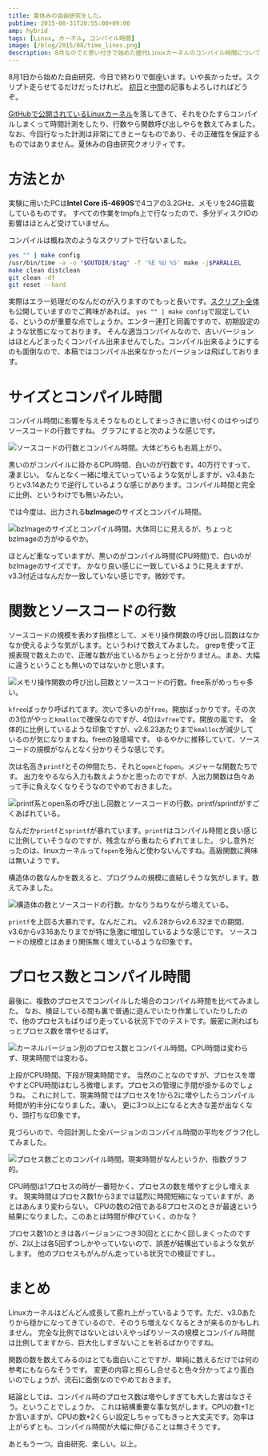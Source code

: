 ```yaml
---
title: 夏休みの自由研究をした。
pubtime: 2015-08-31T20:55:00+09:00
amp: hybrid
tags: [Linux, カーネル, コンパイル時間]
image: [/blog/2015/08/time_lines.png]
description: 8月なのでと思い付きで始めた歴代Linuxカーネルのコンパイル時間についての夏休みの自由研究がついに終わりました。最終の結果報告です。
---
```


8月1日から始めた自由研究、今日で終わりで御座います。いや長かったぜ。スクリプト走らせてるだけだったけれど。
[初日](/blog/2015/08/summer-research-first-day)と[中間](/blog/2015/08/summer-research-16days)の記事もよろしければどうぞ。

[GitHubで公開されているLinuxカーネル](https://github.com/torvalds/linux)を落してきて、それをひたすらコンパイルしまくって時間計測をしたり、行数やら関数呼び出しやらを数えてみました。
なお、今回行なった計測は非常にてきとーなものであり、その正確性を保証するものではありません。夏休みの自由研究クオリティです。

# 方法とか
実験に用いたPCは**Intel Core i5-4690S**で4コアの3.2GHz、メモリを24G搭載しているものです。
すべての作業をtmpfs上で行なったので、多分ディスクIOの影響はほとんど受けていません。

コンパイルは概ね次のようなスクリプトで行ないました。
``` bash
yes "" | make config
/usr/bin/time -a -o "$OUTDIR/$tag" -f '%E %U %S' make -j$PARALLEL
make clean distclean
git clean -df
git reset --hard
```
実際はエラー処理だのなんだのが入りますのでもっと長いです。[スクリプト全体](/blog/2015/08/summer-research.sh)も公開していますのでご興味があれば。
`yes "" | make config`で設定している、というのが重要な点でしょうか。エンター連打と同義ですので、初期設定のような状態になっております。
そんな適当コンパイルなので、古いバージョンはほとんどまったくコンパイル出来ませんでした。コンパイル出来るようにするのも面倒なので、本稿ではコンパイル出来なかったバージョンは飛ばしております。

# サイズとコンパイル時間
コンパイル時間に影響を与えそうなものとしてまっさきに思い付くのはやっぱりソースコードの行数ですね。
グラフにすると次のような感じです。

![ソースコードの行数とコンパイル時間。大体どちらも右肩上がり。](/blog/2015/08/time_lines.png "1024x768")

黒いのがコンパイルに掛かるCPU時間、白いのが行数です。40万行ですって、凄まじい。
なんとなく一緒に増えていっているような気がしますが、v3.4あたりとv3.14あたりで逆行しているような感じがあります。コンパイル時間と完全に比例、というわけでも無いみたい。

では今度は、出力される**bzImage**のサイズとコンパイル時間。

![bzImageのサイズとコンパイル時間。大体同じに見えるが、ちょっとbzImageの方がゆるやか。](/blog/2015/08/time_binary.png "1024x768")

ほとんど重なっていますが、黒いのがコンパイル時間(CPU時間)で、白いのがbzImageのサイズです。
かなり良い感じに一致しているように見えますが、v3.3付近はなんだか一致していない感じです。微妙です。

# 関数とソースコードの行数
ソースコードの規模を表わす指標として、メモリ操作関数の呼び出し回数はなかなか使えるような気がします。というわけで数えてみました。
grepを使って正規表現で数えたので、正確な数が出ているかちょっと分かりません。まあ、大幅に違うということも無いのではないかと思います。

![メモリ操作関数の呼び出し回数とソースコードの行数。free系がめっちゃ多い。](/blog/2015/08/memory_functions.png "1024x768")

`kfree`ばっかり呼ばれてます。次いで多いのが`free`。開放ばっかりです。その次の3位がやっと`kmalloc`で確保なのですが、4位は`vfree`です。開放の嵐です。
全体的に比例しているような印象ですが、v2.6.23あたりまで`kmalloc`が減少しているのが気になりますね。freeの独壇場です。
ゆるやかに推移していて、ソースコードの規模がなんとなく分かりそうな感じです。

次は名高き`printf`とその仲間たち、それと`open`と`fopen`。メジャーな関数たちです。
出力をやるなら入力も数えようかと思ったのですが、入出力関数は色々あって手に負えなくなりそうなのでやめておきました。

![printf系とopen系の呼び出し回数とソースコードの行数。printf/sprintfがすごくあばれている。](/blog/2015/08/file_functions.png "1024x768")

なんだか`printf`と`sprintf`が暴れています。`printf`はコンパイル時間と良い感じに比例していそうなのですが、残念ながら重ねたらずれてました。
少し意外だったのは、linuxカーネルって`fopen`を殆んど使わないんですね。高級関数に興味は無いようです。

構造体の数なんかを数えると、プログラムの規模に直結しそうな気がします。数えてみました。

![構造体の数とソースコードの行数。かなりうねりながら増えている。](/blog/2015/08/struct_functions.png "1024x768")

`printf`を上回る大暴れです。なんだこれ。
v2.6.28からv2.6.32までの期間、v3.6からv3.16あたりまでが特に急激に増加しているような感じです。
ソースコードの規模とはあまり関係無く増えているような印象です。

# プロセス数とコンパイル時間
最後に、複数のプロセスでコンパイルした場合のコンパイル時間を比べてみました。
なお、検証している間も裏で普通に遊んでいたり作業していたりしたので、他のプロセスもばりばり走っている状況下でのテストです。厳密に測ればもっとプロセス数を増やせるはず。

![カーネルバージョン別のプロセス数とコンパイル時間。CPU時間は変わらず、現実時間では変わる。](/blog/2015/08/time_parallel.png "1024x768")

上段がCPU時間、下段が現実時間です。
当然のことなのですが、プロセスを増やすとCPU時間はむしろ微増します。プロセスの管理に手間が掛かるのでしょうね。
これに対して、現実時間ではプロセスを1から2に増やしたらコンパイル時間が約半分になりました。凄い。
更に3つ以上になると大きな差が出なくなり、頭打ちな印象です。

見づらいので、今回計測した全バージョンのコンパイル時間の平均をグラフ化してみました。

![プロセス数ごとのコンパイル時間。現実時間がなんというか、指数グラフ的。](/blog/2015/08/parallel.png "1024x768")

CPU時間は1プロセスの時が一番短かく、プロセスの数を増やすと少し増えます。
現実時間はプロセス数1から3までは猛烈に時間短縮になっていますが、あとはあんまり変わらない。
CPUの数の2倍である8プロセスのときが最速という結果になりました。このあとは時間が伸びていく、のかな？

プロセス数1のときは各バージョンにつき30回ととにかく回しまくったのですが、2以上は各5回ずつしかやっていないので、誤差が結構出ているような気がします。
他のプロセスもがんがん走っている状況での検証ですし。

# まとめ
Linuxカーネルはどんどん成長して膨れ上がっているようです。ただ、v3.0あたりから穏かになってきているので、そのうち増えなくなるときが来るのかもしれません。
完全な比例ではないとはいえやっぱりソースの規模とコンパイル時間は比例してますから、巨大化しすぎないことを祈るばかりですね。

関数の数を数えてみるのはとても面白いことですが、単純に数えるだけでは何の参考にもならなそうです。
変更の内容と照らし合せると色々分かってより面白いのでしょうが、流石に面倒なのでやめておきます。

結論としては、コンパイル時のプロセス数は増やしすぎても大した害はなさそう。ということでしょうか。
これは結構重要な事な気がします。CPUの数+1とか言いますが、CPUの数*2くらい設定しちゃってもきっと大丈夫です。効率は上がらずとも、コンパイル時間が大幅に伸びることは無さそうです。

あともう一つ。自由研究、楽しい。以上。

